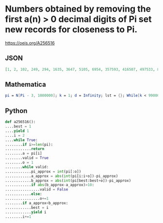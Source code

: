 # Numbers obtained by removing the first a\(n\) \> 0 decimal digits of Pi set new records for closeness to Pi\.
https://oeis.org/A256516
## JSON
```JSON
[1, 2, 102, 249, 294, 1635, 3647, 5105, 6954, 357593, 416507, 497533, 821581, 1299504, 1457054, 39082410, 45969853, 47607985, 86389357, 121338042, 183331620, 191525092, 198003319, 388055713, 427238910, 570434345, 678096433]
```
## Mathematica
```Mathematica
pi = N[Pi - 3, 1000000]; k = 1; d = Infinity; lst = {}; While[k < 990000, pi = 10 pi - IntegerPart[10 pi]; If[ Abs[Pi - 3 - pi] < d, d = Abs[Pi - 3 - pi]; AppendTo[lst, k]; Print[k]]; k++]; lst (* _Robert G. Wilson v_, Apr 01 2015 *)
```
## Python
```Python
def a256516():
....best = 1
....yield 1
....i = 2
....while True:
........if i>=len(pi):
............return
........a = pi[i]
........valid = True
........o = 1
........while valid:
............pi_approx = int(pi[:o])
............a_approx = abs(int(pi[i:i+o])-pi_approx)
............b_approx = abs(int(pi[best:best+o])-pi_approx)
............if abs(b_approx-a_approx)>10:
................valid = False
............else:
................o+=1
........if a_approx<b_approx:
............best = i
............yield i
........i+=1
```
